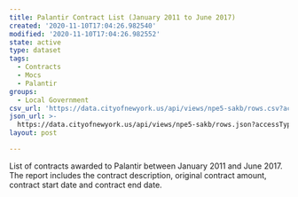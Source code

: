 ```yaml
---
title: Palantir Contract List (January 2011 to June 2017)
created: '2020-11-10T17:04:26.982540'
modified: '2020-11-10T17:04:26.982552'
state: active
type: dataset
tags:
  - Contracts
  - Mocs
  - Palantir
groups:
  - Local Government
csv_url: 'https://data.cityofnewyork.us/api/views/npe5-sakb/rows.csv?accessType=DOWNLOAD'
json_url: >-
  https://data.cityofnewyork.us/api/views/npe5-sakb/rows.json?accessType=DOWNLOAD
layout: post

---
```

List of contracts awarded to Palantir between January 2011 and June 2017.  The report includes the contract description, original contract amount, contract start date and contract end date.
